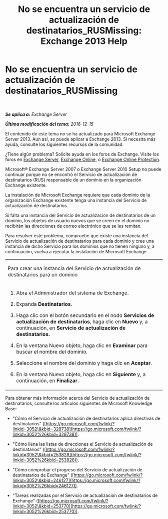 ﻿---
title: 'No se encuentra un servicio de actualización de destinatarios_RUSMissing: Exchange 2013 Help'
TOCTitle: No se encuentra un servicio de actualización de destinatarios_RUSMissing
ms:assetid: 920fbf51-d5e4-4ac6-869f-7f1c5d9a3024
ms:mtpsurl: https://technet.microsoft.com/es-es/library/ms.exch.setupreadiness.rusmissing(v=EXCHG.150)
ms:contentKeyID: 48268420
ms.date: 04/23/2018
mtps_version: v=EXCHG.150
ms.translationtype: HT
---

# No se encuentra un servicio de actualización de destinatarios\_RUSMissing

 

_**Se aplica a:** Exchange Server_

_**Última modificación del tema:** 2016-12-15_

El contenido de este tema no se ha actualizado para Microsoft Exchange Server 2013. Aun así, se puede aplicar a Exchange 2013. Si necesita más ayuda, consulte los siguientes recursos de la comunidad.

¿Tiene algún problema? Solicite ayuda en los foros de Exchange. Visite los foros en [Exchange Server](https://go.microsoft.com/fwlink/p/?linkid=60612), [Exchange Online](https://go.microsoft.com/fwlink/p/?linkid=267542), o [Exchange Online Protection](https://go.microsoft.com/fwlink/p/?linkid=285351).

Microsoft® Exchange Server 2007 o Exchange Server 2010 Setup no puede continuar porque no se encontró el Servicio de actualización de destinatarios (RUS) responsable de un dominio en la organización Exchange existente.

La instalación de Microsoft Exchange requiere que cada dominio de la organización Exchange existente tenga una instancia del Servicio de actualización de destinatarios.

Si falta una instancia del Servicio de actualización de destinatarios de un dominio, los objetos de usuario nuevos que se creen en el dominio no recibirán las direcciones de correo electrónico que se les remitan.

Para resolver este problema, compruebe que existe una instancia del Servicio de actualización de destinatarios para cada dominio y cree una instancia de dicho Servicio para los dominios que no tienen ninguno y, a continuación, vuelva a ejecutar la instalación de Microsoft Exchange.


<table>
<colgroup>
<col style="width: 100%" />
</colgroup>
<tbody>
<tr class="odd">
<td><p>Para crear una instancia del Servicio de actualización de destinatarios para un dominio</p></td>
</tr>
<tr class="even">
<td><ol>
<li><p>Abra el Administrador del sistema de Exchange.</p></li>
<li><p>Expanda <strong>Destinatarios</strong>.</p></li>
<li><p>Haga clic con el botón secundario en el nodo <strong>Servicios de actualización de destinatarios</strong>, haga clic en <strong>Nuevo</strong> y, a continuación, en <strong>Servicio de actualización de destinatarios.</strong></p></li>
<li><p>En la ventana Nuevo objeto, haga clic en <strong>Examinar</strong> para buscar el nombre del dominio.</p></li>
<li><p>Seleccione el nombre del dominio y haga clic en <strong>Aceptar</strong>.</p></li>
<li><p>En la ventana Nuevo objeto, haga clic en <strong>Siguiente</strong> y, a continuación, en <strong>Finalizar</strong>.</p></li>
</ol></td>
</tr>
</tbody>
</table>


Para obtener más información acerca del Servicio de actualización de destinatarios, consulte los artículos siguientes de Microsoft Knowledge Base:

  - "Cómo el Servicio de actualización de destinatarios aplica directivas de destinatarios" ([https://go.microsoft.com/fwlink/?linkid=3052\&kbid=328738](https://go.microsoft.com/fwlink/?linkid=3052%26kbid=328738)).

  - "Cómo llena las listas de direcciones el Servicio de actualización de destinatarios" ([https://go.microsoft.com/fwlink/?linkid=3052\&kbid=253828](https://go.microsoft.com/fwlink/?linkid=3052%26kbid=253828)).

  - "Cómo comprobar el progreso del Servicio de actualización de destinatarios de Exchange" ([https://go.microsoft.com/fwlink/?linkid=3052\&kbid=246127](https://go.microsoft.com/fwlink/?linkid=3052%26kbid=246127)).

  - "Tareas realizadas por el Servicio de actualización de destinatarios de Exchange" ([https://go.microsoft.com/fwlink/?linkid=3052\&kbid=253770](https://go.microsoft.com/fwlink/?linkid=3052%26kbid=253770)).

